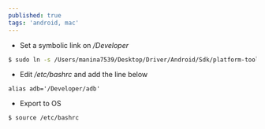 ```yaml
---
published: true
tags: 'android, mac'
---
```


* Set a symbolic link on */Developer*

```bash
$ sudo ln -s /Users/manina7539/Desktop/Driver/Android/Sdk/platform-tools/adb /Developer/adb
```

* Edit */etc/bashrc* and add the line below

```
alias adb='/Developer/adb'
```

* Export to OS

```bash
$ source /etc/bashrc
```
